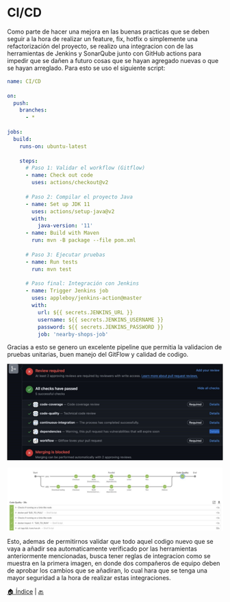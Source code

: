 # CI/CD
Como parte de hacer una mejora en las buenas practicas que se deben seguir a la hora de realizar un feature, fix, hotfix o simplemente una refactorización del proyecto, se realizo una integracion con de las herramientas de Jenkins y SonarQube junto con GitHub actions para impedir que se dañen a futuro cosas que se hayan agregado nuevas o que se hayan arreglado. Para esto se uso el siguiente script:
```yaml
name: CI/CD

on:
  push:
    branches:
      - *

jobs:
  build:
    runs-on: ubuntu-latest

    steps:
      # Paso 1: Validar el workflow (Gitflow)
      - name: Check out code
        uses: actions/checkout@v2

      # Paso 2: Compilar el proyecto Java
      - name: Set up JDK 11
        uses: actions/setup-java@v2
        with:
          java-version: '11'
      - name: Build with Maven
        run: mvn -B package --file pom.xml

      # Paso 3: Ejecutar pruebas
      - name: Run tests
        run: mvn test

      # Paso final: Integración con Jenkins
      - name: Trigger Jenkins job
        uses: appleboy/jenkins-action@master
        with:
          url: ${{ secrets.JENKINS_URL }}
          username: ${{ secrets.JENKINS_USERNAME }}
          password: ${{ secrets.JENKINS_PASSWORD }}
          job: 'nearby-shops-job'
```

Gracias a esto se genero un excelente pipeline que permitia la validacion de pruebas unitarias, buen manejo del GitFlow y calidad de codigo.

![GitHub Actions](assets/img/github-actions.png)

![Jenkins](assets/img/jenkins.png)

Esto, ademas de permitirnos validar que todo aquel codigo nuevo que se vaya a añadir sea automaticamente verificado por las herramientas anteriormente mencionadas, busca tener reglas de integracion como se muestra en la primera imagen, en donde dos compañeros de equipo deben de aprobar los cambios que se añadiran, lo cual hara que se tenga una mayor seguridad a la hora de realizar estas integraciones.

[🏠 Índice](./index.html) | [🔙](./github-actions.html) 

